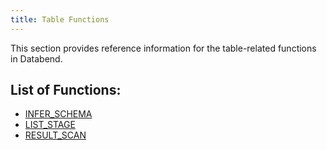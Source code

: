 ```yaml
---
title: Table Functions
---
```


This section provides reference information for the table-related functions in Databend.

## List of Functions:
- [INFER_SCHEMA](infer_schema.md)
- [LIST_STAGE](list_stage.md)
- [RESULT_SCAN](result_scan.md)